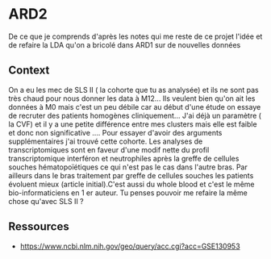 # ARD2
De ce que je comprends d'après les notes qui me reste de ce projet l'idée et de refaire la LDA qu'on a bricolé dans ARD1
sur de nouvelles données

## Context
On a eu les mec de SLS II ( la cohorte que tu as analysée) et ils ne sont pas très chaud pour nous donner les data à M12... Ils veulent bien qu'on ait les données à M0 mais c'est un peu débile car au début d'une étude on essaye de recruter des patients homogènes cliniquement... J'ai déjà un paramètre ( la CVF) et il y a une petite différence entre mes clusters mais elle est faible et donc non significative ....
Pour essayer d'avoir des arguments supplémentaires j'ai trouvé cette cohorte. Les analyses de transcriptomiques sont en faveur d'une modif nette du profil transcriptomique interféron et neutrophiles après la greffe de cellules souches hématopoïétiques ce qui n'est pas le cas dans l'autre bras. Par ailleurs dans le bras traitement par greffe de cellules souches les patients évoluent mieux (article initial).C'est aussi du whole blood et c'est le même bio-informaticiens en 1 er auteur. Tu penses pouvoir me refaire la même chose qu'avec SLS II ?

## Ressources
- https://www.ncbi.nlm.nih.gov/geo/query/acc.cgi?acc=GSE130953
